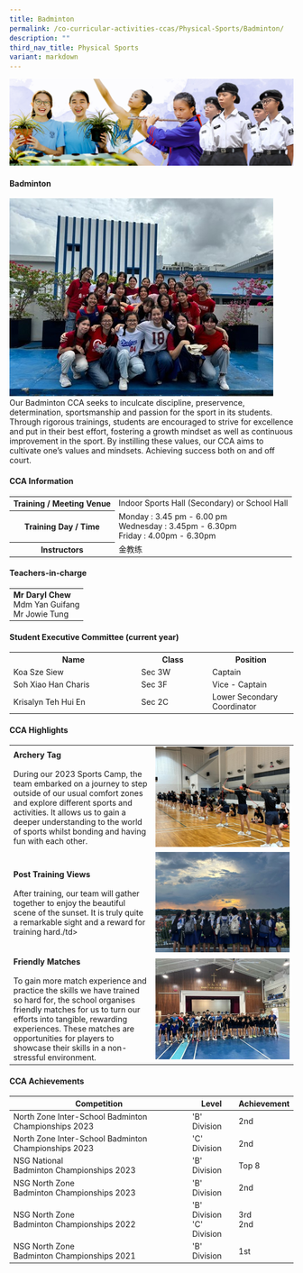 ```yaml
---
title: Badminton
permalink: /co-curricular-activities-ccas/Physical-Sports/Badminton/
description: ""
third_nav_title: Physical Sports
variant: markdown
---
```

![](/images/01%20Banner%20Photos/05%20subpage%20cca.jpg)

#### **Badminton**

<img src="/images/06%20CCA/PS%20Badminton/Picture34.jpg">
<br>Our Badminton CCA seeks to inculcate discipline, preservence, determination, sportsmanship and passion for the sport in its students. Through rigorous trainings, students are encouraged to strive for excellence and put in their best effort, fostering a growth mindset as well as continuous improvement in the sport. By instilling these values, our CCA aims to cultivate one’s values and mindsets. Achieving success both on and off court.

#### **CCA Information**

<table style="width:100%">
<tbody>
<tr><th>Training / Meeting Venue</th><td>Indoor Sports Hall (Secondary) or School Hall</td></tr>
<tr><th>Training Day / Time</th><td>Monday : 3.45 pm - 6.00 pm<br>Wednesday : 3.45pm - 6.30pm<br>Friday : 4.00pm - 6.30pm</td></tr>
<tr><th>Instructors</th><td> 金教练</td></tr>
</tbody></table>

#### **Teachers-in-charge**

<table style="width:100%">
<tbody>
<tr><td><b>Mr Daryl Chew</b><br>Mdm Yan Guifang<br>Mr Jowie Tung </td></tr>
</tbody></table>

#### **Student Executive Committee (current year)**

<table style="width:100%">
<tbody>
<tr>
<th style="width:45%">Name</th>
<th style="width:25%">Class</th> 
<th style="width:30%">Position</th>
</tr>
<tr><td>Koa Sze Siew </td><td>Sec 3W</td><td>Captain</td></tr>
<tr><td>Soh Xiao Han Charis</td><td>Sec 3F</td><td>Vice - Captain</td></tr>
<tr><td>Krisalyn Teh Hui En</td><td>Sec 2C</td><td>Lower Secondary Coordinator</td></tr>
</tbody></table>

#### **CCA Highlights**

<table style="width:100%">
<tbody>
<tr><td style="width:50%"><b>Archery Tag</b><br><br>During our 2023 Sports Camp, the team embarked on a journey to step outside of our usual comfort zones and explore different sports and activities. It allows us to gain a deeper understanding to the world of sports whilst bonding and having fun with each other.
</td><td><img src="/images/06%20CCA/PS%20Badminton/Picture35.jpg"></td></tr>

<tr><td style="width:50%"><b>Post Training Views</b><br><br>After training, our team will gather together to enjoy the beautiful scene of the sunset. It is truly quite a remarkable sight and a reward for training hard./td&gt;
</td><td><img src="/images/06%20CCA/PS%20Badminton/Picture36.jpg">
</td></tr>
	
<tr><td style="width:50%"><b>Friendly Matches</b><br><br>To gain more match experience and practice the skills we have trained so hard for, the school organises friendly matches for us to turn our efforts into tangible, rewarding experiences. These matches are opportunities for players to showcase their skills in a non-stressful environment.</td>
<td><img src="/images/06%20CCA/PS%20Badminton/Picture37.jpg"></td></tr>	

</tbody></table>

#### **CCA Achievements**


| Competition | Level | Achievement |
| -------- | -------- | -------- |
| North Zone Inter-School Badminton Championships 2023     | 'B' Division     | 2nd    |
| North Zone Inter-School Badminton Championships 2023     | 'C' Division     | 2nd    |
| NSG National <br>Badminton Championships 2023     | 'B' Division     | Top 8     |
| NSG North Zone<br>Badminton Championships 2023     | 'B' Division     | 2nd     |
| NSG North Zone <br>Badminton Championships 2022     | 'B' Division<br>'C' Division     | 3rd<br>2nd     |
| NSG North Zone <br>Badminton Championships 2021     | 'B' Division     | 1st     |